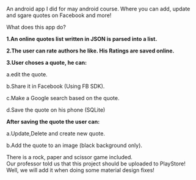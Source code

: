 
An android app I did for may android course. Where you can add, update and sgare quotes on Facebook and more!

What does this app do?

<b>1.An online quotes list written in JSON is parsed into a list.</b>

<b>2.The user can rate authors he like. His Ratings are saved online.</b>

<b>3.User choses a quote, he can:</b>

  a.edit the quote.
  
  b.Share it in Facebook (Using FB SDK).
  
  c.Make a Google search based on the quote.
  
  d.Save the quote on his phone (SQLite)
  
<b>After saving the quote the user can:</b>

  a.Update,Delete and create new quote.
  
  b.Add the quote to an image (black background only).
  


There is a rock, paper and scissor game included.
</br>
Our professor told us that this project should be uploaded to PlayStore! Well, we will add it when doing some material design fixes!


